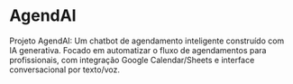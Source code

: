 # AgendAI
Projeto AgendAI: Um chatbot de agendamento inteligente construído com IA generativa. Focado em automatizar o fluxo de agendamentos para profissionais, com integração Google Calendar/Sheets e interface conversacional por texto/voz.
